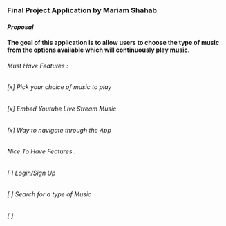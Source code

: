 

### **Final Project Application by Mariam Shahab**


#### *Proposal*
#### The goal of this application is to allow users to choose the type of music from the options available which will continuously play music. 

###### Must Have Features :
###### [x] Pick your choice of music to play
###### [x] Embed Youtube Live Stream Music
###### [x] Way to navigate through the App


###### Nice To Have Features :
###### [ ] Login/Sign Up
###### [ ] Search for a type of Music
###### [ ] 
